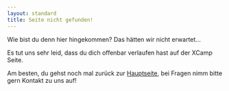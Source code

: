 ```yaml
---
layout: standard
title: Seite nicht gefunden!
---
```

Wie bist du denn hier hingekommen? Das hätten wir nicht erwartet...

Es tut uns sehr leid, dass du dich offenbar verlaufen hast auf der XCamp Seite.

Am besten, du gehst noch mal zurück zur [Hauptseite](.), bei Fragen nimm bitte gern Kontakt zu uns auf!
